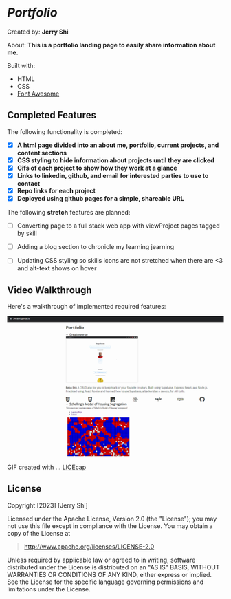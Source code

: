 # *Portfolio*

Created by: **Jerry Shi**

About: **This is a portfolio landing page to easily share information about me.**

Built with:
* HTML
* CSS
* [Font Awesome](https://fontawesome.com/)

## Completed Features

The following functionality is completed:

<!-- 👉🏿👉🏿👉🏿 Make sure to check off completed functionality below -->
- [X] **A html page divided into an about me, portfolio, current projects, and content sections**
- [X] **CSS styling to hide information about projects until they are clicked**
- [X] **Gifs of each project to show how they work at a glance**
- [X] **Links to linkedin, github, and email for interested parties to use to contact**
- [X] **Repo links for each project**
- [X] **Deployed using github pages for a simple, shareable URL**

The following **stretch** features are planned:

- [ ] Converting page to a full stack web app with viewProject pages tagged by skill
- [ ] Adding a blog section to chronicle my learning jearning
- [ ] Updating CSS styling so skills icons are not stretched when there are <3 and alt-text shows on hover


## Video Walkthrough

Here's a walkthrough of implemented required features:

<img src='walkthrough - portfolio.gif' title='Video Walkthrough' width='' alt='Video Walkthrough' />


GIF created with ...  [LICEcap](https://www.cockos.com/licecap/)

## License

Copyright [2023] [Jerry Shi]

Licensed under the Apache License, Version 2.0 (the "License"); you may not use this file except in compliance with the License. You may obtain a copy of the License at

> http://www.apache.org/licenses/LICENSE-2.0

Unless required by applicable law or agreed to in writing, software distributed under the License is distributed on an "AS IS" BASIS, WITHOUT WARRANTIES OR CONDITIONS OF ANY KIND, either express or implied. See the License for the specific language governing permissions and limitations under the License.